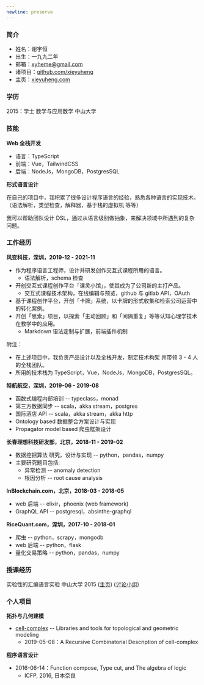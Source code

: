 ```yaml
---
newline: preserve
---
```


### 简介

- 姓名：谢宇恒
- 出生：一九九二年
- 邮箱：xyheme@gmail.com
- 诸项目：[github.com/xieyuheng](https://github.com/xieyuheng)
- 主页：[xieyuheng.com](https://xieyuheng.com)

### 学历

2015：学士 数学与应用数学 中山大学

### 技能

**Web 全栈开发**

- 语言：TypeScript
- 前端：Vue，TailwindCSS
- 后端：NodeJs，MongoDB，PostgresSQL

**形式语言设计**

在自己的项目中，我积累了很多设计程序语言的经验，熟悉各种语言的实现技术。（语法解析，类型检查，解释器，基于栈的虚拟机 等等）

我可以帮助团队设计 DSL，通过从语言级别做抽象，来解决领域中所遇到的复杂问题。

### 工作经历

**风变科技，深圳，2019-12 - 2021-11**

- 作为程序语言工程师，设计并研发创作交互式课程所用的语言。
  - 语法解析，schema 检查
- 开创交互式课程创作平台「课灵小馆」，使其成为了公司新的主打产品。
  - 交互式课程技术架构，在线编辑与预览，github 与 gitlab API，OAuth
- 基于课程创作平台，开创「卡牌」系统，以卡牌的形式收集和检索公司运营中的转化案例。
- 开创「思索」项目，以探索「主动回顾」和「间隔重复」等等认知心理学技术在教学中的应用。
  - Markdown 语法定制与扩展，前端插件机制

附注：
- 在上述项目中，我负责产品设计以及全栈开发，制定技术构架 并带领 3 - 4 人的全栈团队。
- 所用的技术栈为 TypeScript，Vue，NodeJs，MongoDB，PostgresSQL。

**特航航空，深圳，2019-06 - 2019-08**

- 函数式编程内部培训 -- typeclass，monad
- 第三方数据同步 -- scala，akka stream，postgres
- 国际酒店 API -- scala，akka stream，akka http
- Ontology based 数据整合方案设计与实现
- Propagator model based 爬虫框架设计

**长春理想科技研发部，北京，2018-11 - 2019-02**

- 数据挖掘算法 研究，设计与实现 -- python，pandas，numpy
- 主要研究题目包括:
  - 异常检测 -- anomaly detection
  - 根因分析 -- root cause analysis

**InBlockchain.com，北京，2018-03 - 2018-05**

- web 后端 -- elixir，phoenix (web framework)
- GraphQL API -- postgresql，absinthe-graphql

**RiceQuant.com，深圳，2017-10 - 2018-01**

- 爬虫 -- python，scrapy，mongodb
- web 后端 -- python，flask
- 量化交易策略 -- python，pandas，numpy

### 授课经历

实验性的汇编语言实验 中山大学 2015 ([主页](http://the-little-language-designer.github.io/cicada-nymph/course/contents.html)) ([讨论小组](https://github.com/the-little-language-designer))

### 个人项目

**拓扑与几何建模**

- [cell-complex](https://github.com/xieyuheng/cell-complex) -- Libraries and tools for topological and geometric modeling
  - 2019-05-08：A Recursive Combinatorial Description of cell-complex

**程序语言设计**

- 2016-06-14：Function compose, Type cut, and The algebra of logic
  - ICFP, 2016, 日本奈良
